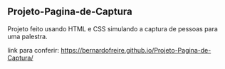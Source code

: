 ## Projeto-Pagina-de-Captura

Projeto feito usando HTML e CSS simulando a captura de pessoas para uma palestra.

link para conferir: https://bernardofreire.github.io/Projeto-Pagina-de-Captura/
